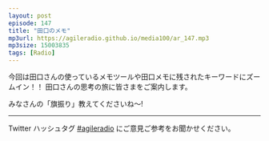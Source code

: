 ```yaml
---
layout: post
episode: 147
title: "田口のメモ"
mp3url: https://agileradio.github.io/media100/ar_147.mp3
mp3size: 15003835
tags: [Radio]
---
```


今回は田口さんの使っているメモツールや田口メモに残されたキーワードにズームイン！！
田口さんの思考の旅に皆さまをご案内します。

みなさんの「旗振り」教えてくださいね～!

---

Twitter ハッシュタグ [#agileradio](https://twitter.com/intent/tweet?hashtags=agileradio) にご意見ご参考をお聞かせください。
